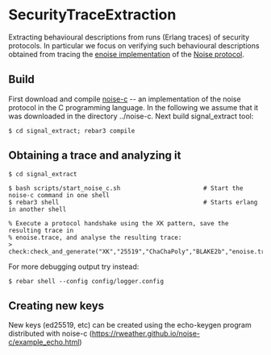 SecurityTraceExtraction
=================

Extracting behavioural descriptions from runs (Erlang traces) of security protocols.
In particular we focus on verifying such behavioural descriptions obtained from
tracing the [enoise implementation](https://github.com/aeternity/enoise) of the [Noise protocol](https://noiseprotocol.org/).

Build
-----

First download and compile [noise-c](https://github.com/rweather/noise-c) -- an
implementation of the noise protocol in the C programming language. In the following we
assume that it was downloaded in the directory ../noise-c. Next build signal_extract tool:
    
    $ cd signal_extract; rebar3 compile


Obtaining a trace and analyzing it
-----------------------------------

    $ cd signal_extract
    
    $ bash scripts/start_noise_c.sh                       # Start the noise-c command in one shell
    $ rebar3 shell                                        # Starts erlang in another shell
    
    % Execute a protocol handshake using the XK pattern, save the resulting trace in
    % enoise.trace, and analyse the resulting trace:
    > check:check_and_generate("XK","25519","ChaChaPoly","BLAKE2b","enoise.trace"). 

For more debugging output try instead:
    
    $ rebar shell --config config/logger.config 
   
Creating new keys
-----------------

New keys (ed25519, etc) can be created using the echo-keygen program distributed with noise-c (https://rweather.github.io/noise-c/example_echo.html)




